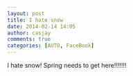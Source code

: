 ```yaml
---
layout: post
title: I hate snow
date: 2014-02-14 14:05
author: casjay
comments: true
categories: [AUTO, FaceBook]
---
```


I hate snow! Spring needs to get here!!!!!!!  
